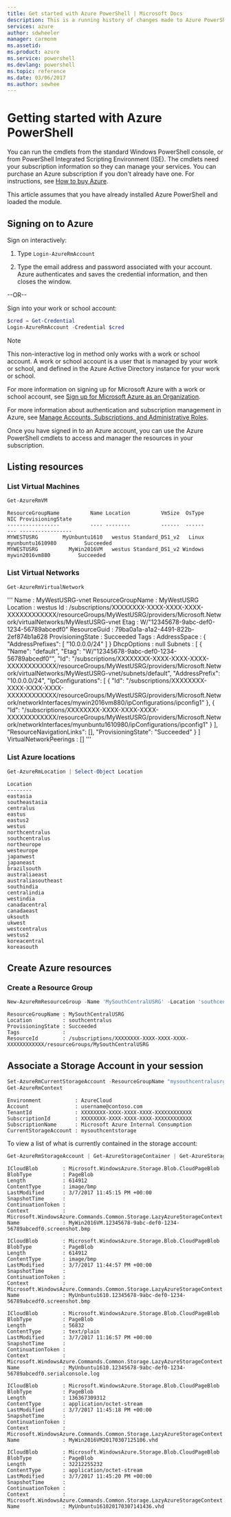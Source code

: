 ```yaml
---
title: Get started with Azure PowerShell | Microsoft Docs
description: This is a running history of changes made to Azure PowerShell in each release.
services: azure
author: sdwheeler
manager: carmonm
ms.assetid:
ms.product: azure
ms.service: powershell
ms.devlang: powershell
ms.topic: reference
ms.date: 03/06/2017
ms.author: sewhee
---
```

# Getting started with Azure PowerShell

You can run the cmdlets from the standard Windows PowerShell console, or from PowerShell Integrated
Scripting Environment (ISE). The cmdlets need your subscription information so they can manage your
services. You can purchase an Azure subscription if you don't already have one. For instructions,
see [How to buy Azure](http://go.microsoft.com/fwlink/p/?LinkId=320795).

This article assumes that you have already installed Azure PowerShell and loaded the module.

## Signing on to Azure

Sign on interactively:

1. Type `Login-AzureRmAccount`

2. Type the email address and password associated with your account. Azure authenticates and saves
   the credential information, and then closes the window.

--OR--

Sign into your work or school account:

```powershell
$cred = Get-Credential
Login-AzureRmAccount -Credential $cred
```

> [!NOTE]
> This non-interactive log in method only works with a work or school account. A work or
> school account is a user that is managed by your work or school, and defined in the Azure Active
> Directory instance for your work or school.
>
> For more information on signing up for Microsoft Azure with a work or school account, see [Sign up
> for Microsoft Azure as an Organization](/azure/active-directory/sign-up-organization.md).
>
> For more information about authentication and subscription management in Azure, see
> [Manage Accounts, Subscriptions, and Administrative Roles](/azure/active-directory/role-based-access-control-configure.md).

Once you have signed in to an Azure account, you can use the Azure PowerShell cmdlets to access and
manager the resources in your subscription.

## Listing resources

### List Virtual Machines

```powershell
Get-AzureRmVM
```

```
ResourceGroupName          Name Location          VmSize  OsType              NIC ProvisioningState
-----------------          ---- --------          ------  ------              --- -----------------
MYWESTUSRG        MyUnbuntu1610   westus Standard_DS1_v2   Linux myunbuntu1610980         Succeeded
MYWESTUSRG          MyWin2016VM   westus Standard_DS1_v2 Windows   mywin2016vm880         Succeeded
```

### List Virtual Networks

```powershell
Get-AzureRmVirtualNetwork
```

'''
Name                   : MyWestUSRG-vnet
ResourceGroupName      : MyWestUSRG
Location               : westus
Id                     : /subscriptions/XXXXXXXX-XXXX-XXXX-XXXX-XXXXXXXXXXXX/resourceGroups/MyWestUSRG/providers/Microsoft.Network/virtualNetworks/MyWestUSRG-vnet
Etag                   : W/"12345678-9abc-def0-1234-56789abcedf0"
ResourceGuid           : 79ba0a1a-a1a2-4491-822b-2ef874b1a628
ProvisioningState      : Succeeded
Tags                   :
AddressSpace           : {
                           "AddressPrefixes": [
                             "10.0.0.0/24"
                           ]
                         }
DhcpOptions            : null
Subnets                : [
                           {
                             "Name": "default",
                             "Etag": "W/\"12345678-9abc-def0-1234-56789abcedf0\"",
                             "Id": "/subscriptions/XXXXXXXX-XXXX-XXXX-XXXX-XXXXXXXXXXXX/resourceGroups/MyWestUSRG/providers/Microsoft.Network/virtualNetworks/MyWestUSRG-vnet/subnets/default",
                             "AddressPrefix": "10.0.0.0/24",
                             "IpConfigurations": [
                               {
                                 "Id": "/subscriptions/XXXXXXXX-XXXX-XXXX-XXXX-XXXXXXXXXXXX/resourceGroups/MyWestUSRG/providers/Microsoft.Network/networkInterfaces/mywin2016vm880/ipConfigurations/ipconfig1"
                               },
                               {
                                 "Id": "/subscriptions/XXXXXXXX-XXXX-XXXX-XXXX-XXXXXXXXXXXX/resourceGroups/MyWestUSRG/providers/Microsoft.Network/networkInterfaces/myunbuntu1610980/ipConfigurations/ipconfig1"
                               }
                             ],
                             "ResourceNavigationLinks": [],
                             "ProvisioningState": "Succeeded"
                           }
                         ]
VirtualNetworkPeerings : []
'''

### List Azure locations

```powershell
Get-AzureRmLocation | Select-Object Location
```

```
Location
--------
eastasia
southeastasia
centralus
eastus
eastus2
westus
northcentralus
southcentralus
northeurope
westeurope
japanwest
japaneast
brazilsouth
australiaeast
australiasoutheast
southindia
centralindia
westindia
canadacentral
canadaeast
uksouth
ukwest
westcentralus
westus2
koreacentral
koreasouth
```

## Create Azure resources

### Create a Resource Group

```powershell
New-AzureRmResourceGroup -Name 'MySouthCentralUSRG' -Location 'southcentralus'
```

```
ResourceGroupName : MySouthCentralUSRG
Location          : southcentralus
ProvisioningState : Succeeded
Tags              :
ResourceId        : /subscriptions/XXXXXXXX-XXXX-XXXX-XXXX-XXXXXXXXXXXX/resourceGroups/MySouthCentralUSRG
```

## Associate a Storage Account in your session

```powershell
Set-AzureRmCurrentStorageAccount -ResourceGroupName "mysouthcentralusrg" -StorageAccountName "mysouthcentstorage"
Get-AzureRmContext
```

```
Environment           : AzureCloud
Account               : username@contoso.com
TenantId              : XXXXXXXX-XXXX-XXXX-XXXX-XXXXXXXXXXXX
SubscriptionId        : XXXXXXXX-XXXX-XXXX-XXXX-XXXXXXXXXXXX
SubscriptionName      : Microsoft Azure Internal Consumption
CurrentStorageAccount : mysouthcentstorage
```

To view a list of what is currently contained in the storage account:

```powershell
Get-AzureRmStorageAccount | Get-AzureStorageContainer | Get-AzureStorageBlob
```

```
ICloudBlob        : Microsoft.WindowsAzure.Storage.Blob.CloudPageBlob
BlobType          : PageBlob
Length            : 614912
ContentType       : image/bmp
LastModified      : 3/7/2017 11:45:15 PM +00:00
SnapshotTime      :
ContinuationToken :
Context           : Microsoft.WindowsAzure.Commands.Common.Storage.LazyAzureStorageContext
Name              : MyWin2016VM.12345678-9abc-def0-1234-56789abcedf0.screenshot.bmp

ICloudBlob        : Microsoft.WindowsAzure.Storage.Blob.CloudPageBlob
BlobType          : PageBlob
Length            : 614912
ContentType       : image/bmp
LastModified      : 3/7/2017 11:44:57 PM +00:00
SnapshotTime      :
ContinuationToken :
Context           : Microsoft.WindowsAzure.Commands.Common.Storage.LazyAzureStorageContext
Name              : MyUnbuntu1610.12345678-9abc-def0-1234-56789abcedf0.screenshot.bmp

ICloudBlob        : Microsoft.WindowsAzure.Storage.Blob.CloudPageBlob
BlobType          : PageBlob
Length            : 56832
ContentType       : text/plain
LastModified      : 3/7/2017 11:16:57 PM +00:00
SnapshotTime      :
ContinuationToken :
Context           : Microsoft.WindowsAzure.Commands.Common.Storage.LazyAzureStorageContext
Name              : MyUnbuntu1610.12345678-9abc-def0-1234-56789abcedf0.serialconsole.log

ICloudBlob        : Microsoft.WindowsAzure.Storage.Blob.CloudPageBlob
BlobType          : PageBlob
Length            : 136367309312
ContentType       : application/octet-stream
LastModified      : 3/7/2017 11:45:18 PM +00:00
SnapshotTime      :
ContinuationToken :
Context           : Microsoft.WindowsAzure.Commands.Common.Storage.LazyAzureStorageContext
Name              : MyWin2016VM20170307125106.vhd

ICloudBlob        : Microsoft.WindowsAzure.Storage.Blob.CloudPageBlob
BlobType          : PageBlob
Length            : 32212255232
ContentType       : application/octet-stream
LastModified      : 3/7/2017 11:45:20 PM +00:00
SnapshotTime      :
ContinuationToken :
Context           : Microsoft.WindowsAzure.Commands.Common.Storage.LazyAzureStorageContext
Name              : MyUnbuntu161020170307141436.vhd
```